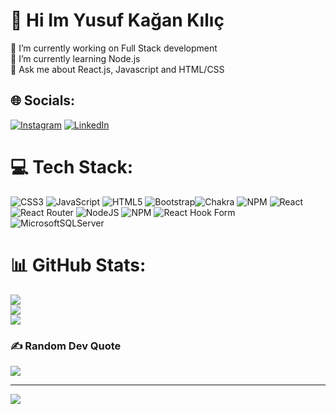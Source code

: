 # 💫 Hi Im Yusuf Kağan Kılıç<br/>
🔭 I’m currently working on Full Stack development<br/>
🌱 I’m currently learning Node.js<br/>
💬 Ask me about React.js, Javascript and HTML/CSS<br/>


<img src="https://media.giphy.com/media/wwg1suUiTbCY8H8vIA/giphy-downsized-large.gif" width="150" height="150" style="display:none;">


## 🌐 Socials:
[![Instagram](https://img.shields.io/badge/Instagram-%23E4405F.svg?logo=Instagram&logoColor=white)](https://instagram.com/yusufkaan.klc) [![LinkedIn](https://img.shields.io/badge/LinkedIn-%230077B5.svg?logo=linkedin&logoColor=white)](https://linkedin.com/in/yusufkaanklc) 

# 💻 Tech Stack:
![CSS3](https://img.shields.io/badge/css3-%231572B6.svg?style=for-the-badge&logo=css3&logoColor=white) ![JavaScript](https://img.shields.io/badge/javascript-%23323330.svg?style=for-the-badge&logo=javascript&logoColor=%23F7DF1E) ![HTML5](https://img.shields.io/badge/html5-%23E34F26.svg?style=for-the-badge&logo=html5&logoColor=white) ![Bootstrap](https://img.shields.io/badge/bootstrap-%23563D7C.svg?style=for-the-badge&logo=bootstrap&logoColor=white)![Chakra](https://img.shields.io/badge/chakra-%234ED1C5.svg?style=for-the-badge&logo=chakraui&logoColor=white) ![NPM](https://img.shields.io/badge/NPM-%23CB3837.svg?style=for-the-badge&logo=npm&logoColor=white) ![React](https://img.shields.io/badge/react-%2320232a.svg?style=for-the-badge&logo=react&logoColor=%2361DAFB) ![React Router](https://img.shields.io/badge/React_Router-CA4245?style=for-the-badge&logo=react-router&logoColor=white)
![NodeJS](https://img.shields.io/badge/node.js-6DA55F?style=for-the-badge&logo=node.js&logoColor=white) ![NPM](https://img.shields.io/badge/NPM-%23CB3837.svg?style=for-the-badge&logo=npm&logoColor=white) 
![React Hook Form](https://img.shields.io/badge/React%20Hook%20Form-%23EC5990.svg?style=for-the-badge&logo=reacthookform&logoColor=white) 
![MicrosoftSQLServer](https://img.shields.io/badge/Microsoft%20SQL%20Server-CC2927?style=for-the-badge&logo=microsoft%20sql%20server&logoColor=white)
# 📊 GitHub Stats:
![](https://github-readme-stats.vercel.app/api?username=yusufkaanklc&theme=gotham&hide_border=true&include_all_commits=false&count_private=false)<br/>
![](https://github-readme-streak-stats.herokuapp.com/?user=yusufkaanklc&theme=gotham&hide_border=true)<br/>
![](https://github-readme-stats.vercel.app/api/top-langs/?username=yusufkaanklc&theme=gotham&hide_border=true&include_all_commits=false&count_private=false&layout=compact)

### ✍️ Random Dev Quote
![](https://quotes-github-readme.vercel.app/api?type=horizontal&theme=dark)

---
[![](https://visitcount.itsvg.in/api?id=yusufkaanklc&icon=5&color=8)](https://visitcount.itsvg.in)

<!-- Proudly created with GPRM ( https://gprm.itsvg.in ) -->

